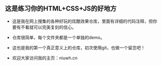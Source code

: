 ## 这是练习你的HTML+CSS+JS的好地方

+ 这是我在网上搜集的各种好玩的炫酷效果仓库，里面有详细的代码注释，但你要有不看就可以完美复刻的信心。
+ 仓库很简单，每个文件夹都是一个单独的demo。
+ 这也是我的第一个真正意义上的仓库，初次使用git，也做一个留念吧！


+ 欢迎大家访问我的主页：niuwh.cn